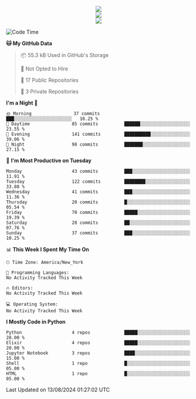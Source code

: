 
<div align="center"><img src="https://readme-typing-svg.demolab.com?font=Fira+Code&pause=1000&center=true&vCenter=true&width=435&lines=Hello%EF%BD%9E;I+LIKE+CODING%EF%BC%81;%E5%BC%B7%E5%8C%96%E5%AD%A6%E7%BF%92%E3%81%AB%E5%A4%A7%E5%A5%BD%E3%81%8D%EF%BC%81;%E6%B0%B8%E8%BF%9C%E5%96%9C%E6%AC%A2%E9%B2%A8%E9%B2%A8%EF%BC%81%EF%BC%81%EF%BC%81" />  
</div>

<div align="center"><img src="https://github-readme-stats.vercel.app/api?username=ruoyuGao&theme=black-red" />  
</div>

<div align="center">
    <img src="https://github-readme-stats.vercel.app/api/top-langs/?username=ruoyuGao&layout=compact&theme=black-red"/>
</div>

<!--START_SECTION:waka-->
![Code Time](http://img.shields.io/badge/Code%20Time-182%20hrs%206%20mins-blue)

**🐱 My GitHub Data** 

> 📦 55.3 kB Used in GitHub's Storage 
 > 
> 🚫 Not Opted to Hire
 > 
> 📜 17 Public Repositories 
 > 
> 🔑 3 Private Repositories 
 > 
**I'm a Night 🦉** 

```text
🌞 Morning                37 commits          ███░░░░░░░░░░░░░░░░░░░░░░   10.25 % 
🌆 Daytime                85 commits          ██████░░░░░░░░░░░░░░░░░░░   23.55 % 
🌃 Evening                141 commits         ██████████░░░░░░░░░░░░░░░   39.06 % 
🌙 Night                  98 commits          ███████░░░░░░░░░░░░░░░░░░   27.15 % 
```
📅 **I'm Most Productive on Tuesday** 

```text
Monday                   43 commits          ███░░░░░░░░░░░░░░░░░░░░░░   11.91 % 
Tuesday                  122 commits         ████████░░░░░░░░░░░░░░░░░   33.80 % 
Wednesday                41 commits          ███░░░░░░░░░░░░░░░░░░░░░░   11.36 % 
Thursday                 20 commits          █░░░░░░░░░░░░░░░░░░░░░░░░   05.54 % 
Friday                   70 commits          █████░░░░░░░░░░░░░░░░░░░░   19.39 % 
Saturday                 28 commits          ██░░░░░░░░░░░░░░░░░░░░░░░   07.76 % 
Sunday                   37 commits          ███░░░░░░░░░░░░░░░░░░░░░░   10.25 % 
```


📊 **This Week I Spent My Time On** 

```text
🕑︎ Time Zone: America/New_York

💬 Programming Languages: 
No Activity Tracked This Week

🔥 Editors: 
No Activity Tracked This Week

💻 Operating System: 
No Activity Tracked This Week
```

**I Mostly Code in Python** 

```text
Python                   4 repos             █████░░░░░░░░░░░░░░░░░░░░   20.00 % 
Elixir                   4 repos             █████░░░░░░░░░░░░░░░░░░░░   20.00 % 
Jupyter Notebook         3 repos             ████░░░░░░░░░░░░░░░░░░░░░   15.00 % 
Shell                    1 repo              █░░░░░░░░░░░░░░░░░░░░░░░░   05.00 % 
HTML                     1 repo              █░░░░░░░░░░░░░░░░░░░░░░░░   05.00 % 
```




 Last Updated on 13/08/2024 01:27:02 UTC
<!--END_SECTION:waka-->
